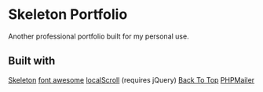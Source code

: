 # Skeleton Portfolio

Another professional portfolio built for my personal use.

## Built with
[Skeleton](http://getskeleton.com/)
[font awesome](https://fortawesome.github.io/Font-Awesome/)
[localScroll](https://github.com/flesler/jquery.localScroll) (requires jQuery)
[Back To Top](https://codyhouse.co/gem/back-to-top/)
[PHPMailer](https://github.com/PHPMailer/PHPMailer)